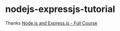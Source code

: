 # nodejs-expressjs-tutorial

Thanks [Node.js and Express.js - Full Course](https://www.youtube.com/watch?v=Oe421EPjeBE)
